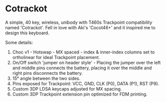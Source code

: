 # Cotrackot
A simple, 40 key, wireless, unibody with T460s Trackpoint compatibility named 'Cotrackot'.
Fell in love with Aki's 'Cocot46+' and it inspired me to design this keyboard.

Some details:
1. Choc v1 - Hotswap - MX spaced - index & inner-index columns set to ortholinear for ideal Trackpoint placement.
2. On/Off switch 'jumper on header style' - Placing the jumper over the left and middle pins connects the battery, placing it over the middle and right pins disconnects the battery.
3. 15° angle between the two sides.
4. Pins exposed for Trackpoint: VCC, GND, CLK (P0), DATA (P1), RST (P9).
5. Custom 3DP LDSA keycaps adjusted for MX spacing.
6. Custom 3DP Trackpoint extension pin optimized for FDM printing.
